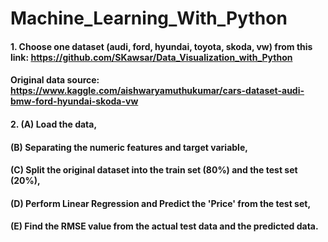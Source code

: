 # Machine_Learning_With_Python
#### 1. Choose one dataset (audi, ford, hyundai, toyota, skoda, vw) from this link: https://github.com/SKawsar/Data_Visualization_with_Python
#### Original data source: https://www.kaggle.com/aishwaryamuthukumar/cars-dataset-audi-bmw-ford-hyundai-skoda-vw
#### 2. (A) Load the data, 

#### (B) Separating the numeric features and target variable, 
#### (C) Split the original dataset into the train set (80%) and the test set (20%), 
#### (D) Perform Linear Regression and Predict the 'Price' from the test set, 
#### (E) Find the RMSE value from the actual test data and the predicted data.
